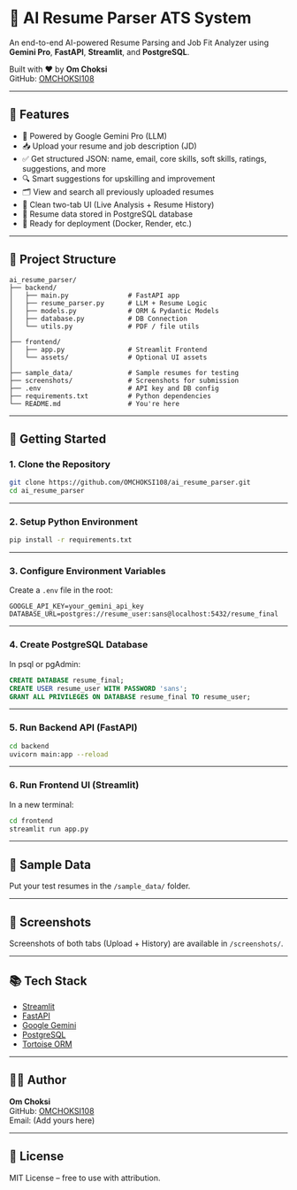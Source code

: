 # 🤖 AI Resume Parser ATS System

An end-to-end AI-powered Resume Parsing and Job Fit Analyzer using **Gemini Pro**, **FastAPI**, **Streamlit**, and **PostgreSQL**.

Built with ❤️ by **Om Choksi**  
GitHub: [OMCHOKSI108](https://github.com/OMCHOKSI108)

---

## 📌 Features

- 🧠 Powered by Google Gemini Pro (LLM)
- 📥 Upload your resume and job description (JD)
- ✅ Get structured JSON: name, email, core skills, soft skills, ratings, suggestions, and more
- 🔍 Smart suggestions for upskilling and improvement
- 🗂 View and search all previously uploaded resumes
- 🧾 Clean two-tab UI (Live Analysis + Resume History)
- 💾 Resume data stored in PostgreSQL database
- 🦾 Ready for deployment (Docker, Render, etc.)

---

## 📁 Project Structure

```
ai_resume_parser/
├── backend/
│   ├── main.py               # FastAPI app
│   ├── resume_parser.py      # LLM + Resume Logic
│   ├── models.py             # ORM & Pydantic Models
│   ├── database.py           # DB Connection
│   └── utils.py              # PDF / file utils
│
├── frontend/
│   ├── app.py                # Streamlit Frontend
│   └── assets/               # Optional UI assets
│
├── sample_data/              # Sample resumes for testing
├── screenshots/              # Screenshots for submission
├── .env                      # API key and DB config
├── requirements.txt          # Python dependencies
└── README.md                 # You're here
```

---

## 🚀 Getting Started

### 1. Clone the Repository

```bash
git clone https://github.com/OMCHOKSI108/ai_resume_parser.git
cd ai_resume_parser
```

---

### 2. Setup Python Environment

```bash
pip install -r requirements.txt
```

---

### 3. Configure Environment Variables

Create a `.env` file in the root:

```
GOOGLE_API_KEY=your_gemini_api_key
DATABASE_URL=postgres://resume_user:sans@localhost:5432/resume_final
```

---

### 4. Create PostgreSQL Database

In psql or pgAdmin:

```sql
CREATE DATABASE resume_final;
CREATE USER resume_user WITH PASSWORD 'sans';
GRANT ALL PRIVILEGES ON DATABASE resume_final TO resume_user;
```

---

### 5. Run Backend API (FastAPI)

```bash
cd backend
uvicorn main:app --reload
```

---

### 6. Run Frontend UI (Streamlit)

In a new terminal:

```bash
cd frontend
streamlit run app.py
```

---

## 🧪 Sample Data

Put your test resumes in the `/sample_data/` folder.

---

## 📸 Screenshots

Screenshots of both tabs (Upload + History) are available in `/screenshots/`.

---

## 📚 Tech Stack

- [Streamlit](https://streamlit.io/)
- [FastAPI](https://fastapi.tiangolo.com/)
- [Google Gemini](https://deepmind.google/technologies/gemini/)
- [PostgreSQL](https://www.postgresql.org/)
- [Tortoise ORM](https://tortoise-orm.readthedocs.io/)

---

## 🧑‍💻 Author

**Om Choksi**  
GitHub: [OMCHOKSI108](https://github.com/OMCHOKSI108)  
Email: (Add yours here)

---

## 🌟 License

MIT License – free to use with attribution.

```
